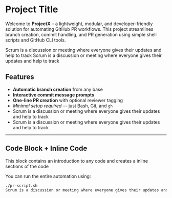 # Project Title


Welcome to **ProjectX** – a lightweight, modular, and developer-friendly solution for automating GitHub PR workflows. This project streamlines branch creation, commit handling, and PR generation using simple shell scripts and GitHub CLI tools.

Scrum is a discussion or meeting where everyone gives their updates and help to track
Scrum is a discussion or meeting where everyone gives their updates and help to track
## Features 
  
- **Automatic branch creation** from any base
- **Interactive commit message prompts**
- **One-line PR creation** with optional reviewer tagging
- *Minimal setup required* — just Bash, Git, and `gh`
- Scrum is a discussion or meeting where everyone gives their updates and help to track
- Scrum is a discussion or meeting where everyone gives their updates and help to track

---

## Code Block + Inline Code
This block contains an introduction to any code and creates a inline sections of the code

You can run the entire automation using:

```bash
./pr-script.sh
Scrum is a discussion or meeting where everyone gives their updates and help to track
```

